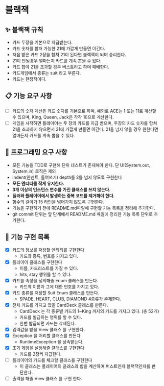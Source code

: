 # 블랙잭

## ✨ 블랙잭 규칙
- 카드 두장을 기본으로 지급받는다.
- 카드 숫자를 합쳐 가능한 21에 가깝게 만들면 이긴다.
- 처음 받은 카드 2장을 합쳐 21이 된다면 블랙잭이 되며 승리한다.
- 21이 안될경우 얼마든지 카드를 계속 뽑을 수 있다.
- 카드 합이 21을 초과할 경우 버스트라고 하며 패배한다.
- 카드게임에서 종류는 suit 라고 부른다.
- 카드는 한정적이다.



## 📋 기능 요구 사항
- [ ] 카드의 숫자 계산은 카드 숫자를 기본으로 하며, 
  예외로 ACE는 1 또는 11로 계산할 수 있으며, King, Queen, Jack은 각각 10으로 계산한다.
- [ ] 게임을 시작하면 플레이어는 두 장의 카드를 지급 받으며, 
  두장의 카드 숫자를 합쳐 21을 초과하지 않으면서 21에 가깝게 만들면 이긴다. 21을 넘지 않을 경우 원한다면 얼마든지 카드를 계속 뽑을 수 있다.

## 🚀 프로그래밍 요구 사항
- 모든 기능을 TDD로 구현해 단위 테스트가 존재해야 한다. 단 UI(System.out, System.in) 로직은 제외
- indent(인덴트, 들여쓰기) depth를 2를 넘지 않도록 구현한다 
- **모든 엔티티를 작게 유지한다.**
- **3개 이상의 인스턴스 변수를 가진 클래스를 쓰지 않는다.**
- **딜러와 플레이어에서 발생하는 중복 코드를 제거해야 한다.**
- 함수의 길이가 15 라인을 넘어가지 않도록 구현한다.
- 기능을 구현하기 전에 README.md파일에 구현할 기능 목록을 정리해 추가한다.
- git commit 단위는 앞 단계에서 README.md 파일에 정리한 기능 목록 단위로 추가한다.


## 📃 기능 구현 목록
- [x] 카드의 정보를 저장할 엔티티를 구현한다
  - 카드의 종류, 번호를 가지고 있다.
- [x] 플레이어 클래스를 구현한다
  - 이름, 카드리스트를 가질 수 있다.
  - hits, stay 행위를 할 수 있다.
- [x] 카드를 속성을 정의해줄 Enum 클래스를 만든다.
  - 카드의 이름과 그에 대한 번호를 가지고 있다.
- [x] 카드 종류를 저장할 Suit Enum 클래스를 만든다.
  - SPADE, HEART, CLUB, DIAMOND 4종류가 존재한다.
- [X] 전체 카드를 가지고 있을 CardDeck 클래스를 만든다.
  - CardDeck 는 각 종류별 카드의 1~King 까지의 카드를 가지고 있다. (총 52개)
  - 카드를 발급하는 행위를 할 수 있다.
  - 한번 발급되면 카드는 삭제된다.
- [x] 입력값을 받을 View 클래스 를 구현한다.
- [x] Exception 을 처리할 클래스를 만든다
  - RuntimeException 을 상속받는다.
- [x] 초기 게임을 설정해줄 클래스를 구현한다
  - 카드를 2장씩 지급한다.
- [ ] 플레이어의 카드를 체크할 클래스를 구현한다
  - 이 클래스는 플레이어의 클래스의 합을 계산하여 버스트인지 블랙잭인지를 판단한다.
- [ ] 출력을 해줄 View 클래스 를 구현 한다.